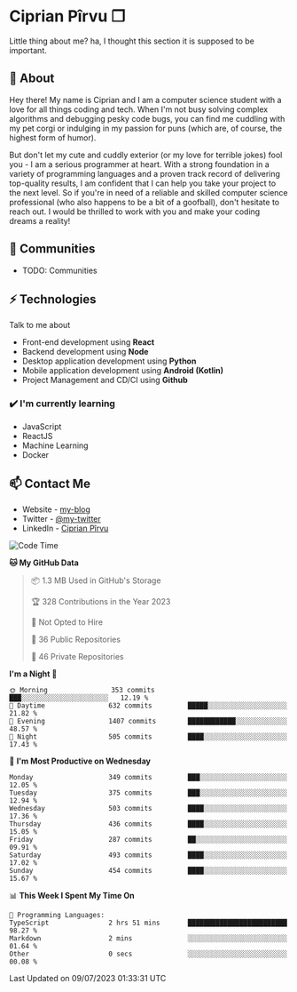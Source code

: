 # Ciprian Pîrvu ❐

Little thing about me? ha, I thought this section it is supposed to be important.

## 🧐 About

Hey there! My name is Ciprian and I am a computer science student with a love for all things coding and tech. When I'm not busy solving complex algorithms and debugging pesky code bugs, you can find me cuddling with my pet corgi or indulging in my passion for puns (which are, of course, the highest form of humor).

But don't let my cute and cuddly exterior (or my love for terrible jokes) fool you - I am a serious programmer at heart. With a strong foundation in a variety of programming languages and a proven track record of delivering top-quality results, I am confident that I can help you take your project to the next level. So if you're in need of a reliable and skilled computer science professional (who also happens to be a bit of a goofball), don't hesitate to reach out. I would be thrilled to work with you and make your coding dreams a reality!

## 👯 Communities

-   TODO: Communities

## ⚡ Technologies

Talk to me about

-   Front-end development using **React**
-   Backend development using **Node**
-   Desktop application development using **Python**
-   Mobile application development using **Android (Kotlin)**
-   Project Management and CD/CI using **Github**

### ✔️ I'm currently learning

-   JavaScript
-   ReactJS
-   Machine Learning
-   Docker

## 📫 Contact Me

-   Website - [my-blog]()
-   Twitter - [@my-twitter]()
-   LinkedIn - [Ciprian Pîrvu](https://www.linkedin.com/in/p%C3%AErvu-ciprian-cristian-4415991b1/)

<!--START_SECTION:waka-->
![Code Time](http://img.shields.io/badge/Code%20Time-1%2C785%20hrs%2031%20mins-blue)

**🐱 My GitHub Data** 

> 📦 1.3 MB Used in GitHub's Storage 
 > 
> 🏆 328 Contributions in the Year 2023
 > 
> 🚫 Not Opted to Hire
 > 
> 📜 36 Public Repositories 
 > 
> 🔑 46 Private Repositories 
 > 
**I'm a Night 🦉** 

```text
🌞 Morning                353 commits         ███░░░░░░░░░░░░░░░░░░░░░░   12.19 % 
🌆 Daytime                632 commits         █████░░░░░░░░░░░░░░░░░░░░   21.82 % 
🌃 Evening                1407 commits        ████████████░░░░░░░░░░░░░   48.57 % 
🌙 Night                  505 commits         ████░░░░░░░░░░░░░░░░░░░░░   17.43 % 
```
📅 **I'm Most Productive on Wednesday** 

```text
Monday                   349 commits         ███░░░░░░░░░░░░░░░░░░░░░░   12.05 % 
Tuesday                  375 commits         ███░░░░░░░░░░░░░░░░░░░░░░   12.94 % 
Wednesday                503 commits         ████░░░░░░░░░░░░░░░░░░░░░   17.36 % 
Thursday                 436 commits         ████░░░░░░░░░░░░░░░░░░░░░   15.05 % 
Friday                   287 commits         ██░░░░░░░░░░░░░░░░░░░░░░░   09.91 % 
Saturday                 493 commits         ████░░░░░░░░░░░░░░░░░░░░░   17.02 % 
Sunday                   454 commits         ████░░░░░░░░░░░░░░░░░░░░░   15.67 % 
```


📊 **This Week I Spent My Time On** 

```text
💬 Programming Languages: 
TypeScript               2 hrs 51 mins       █████████████████████████   98.27 % 
Markdown                 2 mins              ░░░░░░░░░░░░░░░░░░░░░░░░░   01.64 % 
Other                    0 secs              ░░░░░░░░░░░░░░░░░░░░░░░░░   00.08 % 
```


 Last Updated on 09/07/2023 01:33:31 UTC
<!--END_SECTION:waka-->
